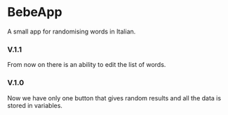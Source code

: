 # BebeApp
A small app for randomising words in Italian.

### V.1.1
From now on there is an ability to edit the list of words.

### V.1.0
Now we have only one button that gives random results and all the data is stored in variables.
